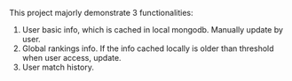 This project majorly demonstrate 3 functionalities:

1. User basic info, which is cached in local mongodb. Manually update by user.
2. Global rankings info. If the info cached locally is older than threshold when user access, update.
3. User match history.